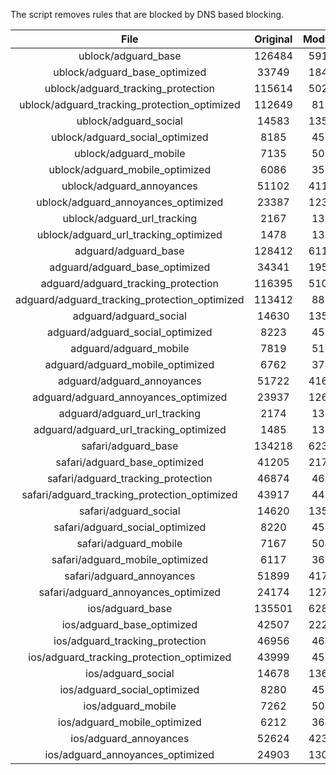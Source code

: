 The script removes rules that are blocked by DNS based blocking.


| File | Original | Modified |
|:----:|:-----:|:-----:|
| ublock/adguard_base | 126484 | 59105 |
| ublock/adguard_base_optimized | 33749 | 18488 |
| ublock/adguard_tracking_protection | 115614 | 50279 |
| ublock/adguard_tracking_protection_optimized | 112649 | 8122 |
| ublock/adguard_social | 14583 | 13531 |
| ublock/adguard_social_optimized | 8185 | 4546 |
| ublock/adguard_mobile | 7135 | 5006 |
| ublock/adguard_mobile_optimized | 6086 | 3574 |
| ublock/adguard_annoyances | 51102 | 41119 |
| ublock/adguard_annoyances_optimized | 23387 | 12368 |
| ublock/adguard_url_tracking | 2167 | 1319 |
| ublock/adguard_url_tracking_optimized | 1478 | 1316 |
| adguard/adguard_base | 128412 | 61102 |
| adguard/adguard_base_optimized | 34341 | 19510 |
| adguard/adguard_tracking_protection | 116395 | 51005 |
| adguard/adguard_tracking_protection_optimized | 113412 | 8835 |
| adguard/adguard_social | 14630 | 13585 |
| adguard/adguard_social_optimized | 8223 | 4589 |
| adguard/adguard_mobile | 7819 | 5186 |
| adguard/adguard_mobile_optimized | 6762 | 3747 |
| adguard/adguard_annoyances | 51722 | 41673 |
| adguard/adguard_annoyances_optimized | 23937 | 12664 |
| adguard/adguard_url_tracking | 2174 | 1326 |
| adguard/adguard_url_tracking_optimized | 1485 | 1323 |
| safari/adguard_base | 134218 | 62373 |
| safari/adguard_base_optimized | 41205 | 21782 |
| safari/adguard_tracking_protection | 46874 | 4640 |
| safari/adguard_tracking_protection_optimized | 43917 | 4496 |
| safari/adguard_social | 14620 | 13569 |
| safari/adguard_social_optimized | 8220 | 4576 |
| safari/adguard_mobile | 7167 | 5042 |
| safari/adguard_mobile_optimized | 6117 | 3604 |
| safari/adguard_annoyances | 51899 | 41776 |
| safari/adguard_annoyances_optimized | 24174 | 12744 |
| ios/adguard_base | 135501 | 62877 |
| ios/adguard_base_optimized | 42507 | 22285 |
| ios/adguard_tracking_protection | 46956 | 4648 |
| ios/adguard_tracking_protection_optimized | 43999 | 4504 |
| ios/adguard_social | 14678 | 13601 |
| ios/adguard_social_optimized | 8280 | 4590 |
| ios/adguard_mobile | 7262 | 5086 |
| ios/adguard_mobile_optimized | 6212 | 3645 |
| ios/adguard_annoyances | 52624 | 42397 |
| ios/adguard_annoyances_optimized | 24903 | 13051 |